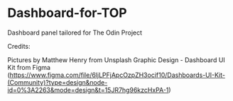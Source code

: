 # Dashboard-for-TOP
Dashboard panel tailored for The Odin Project


Credits:

Pictures by Matthew Henry from Unsplash
Graphic Design - Dashboard UI Kit from Figma (https://www.figma.com/file/6ljLPFjApcOzpZH3ocif10/Dashboards-UI-Kit-(Community)?type=design&node-id=0%3A2263&mode=design&t=15JR7hg96kzcHxPA-1)